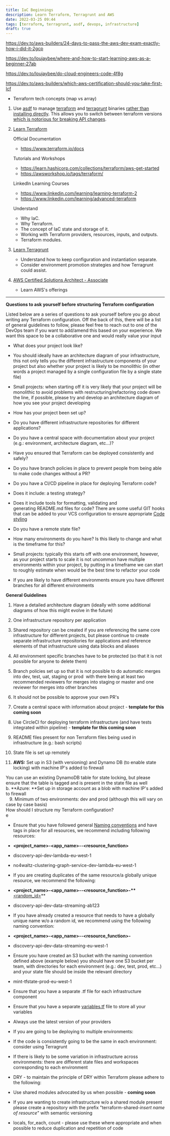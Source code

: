 ```yaml
---
title: IaC Beginnings
description: Learn Terraform, Terragrunt and AWS
date: 2022-03-25 09:44
tags: [terraform, terragrunt, asdf, devops, infrastructure]
draft: true
---
```


https://dev.to/aws-builders/24-days-to-pass-the-aws-dev-exam-exactly-how-i-did-it-2gcp

https://dev.to/loujaybee/where-and-how-to-start-learning-aws-as-a-beginner-27ab

https://dev.to/loujaybee/do-cloud-engineers-code-4f8g

https://dev.to/aws-builders/which-aws-certification-should-you-take-first-lcf

- Terraform tech concepts (map vs array)

1. Use [asdf](https://asdf-vm.com) to manage [terraform](https://github.com/asdf-community/asdf-hashicorp) and [terragrunt](https://github.com/ohmer/asdf-terragrunt) binaries [rather than installing directly](https://www.twoistoomany.com/blog/2020/11/23/how-i-work-asdf#the-problem). This allows you to switch between terraform versions [which is notorious for breaking API changes](https://github.com/hashicorp/terraform/issues/15839).

1. [Learn Terraform](https://learn.hashicorp.com/collections/terraform/certification-associate-tutorials)

   Official Documentation

   - https://www.terraform.io/docs

   Tutorials and Workshops

   - https://learn.hashicorp.com/collections/terraform/aws-get-started
   - https://awsworkshop.io/tags/terraform/

   LinkedIn Learning Courses

   - https://www.linkedin.com/learning/learning-terraform-2
   - https://www.linkedin.com/learning/advanced-terraform

   Understand

   - Why IaC.
   - Why Terraform.
   - The concept of IaC state and storage of it.
   - Working with Terraform providers, resources, inputs, and outputs.
   - Terraform modules.

1. [Learn Terragrunt](https://terragrunt.gruntwork.io/)

   - Understand how to keep configuration and instantiation separate.
   - Consider environment promotion strategies and how Terragrunt could assist.

1. [AWS Certified Solutions Architect - Associate](https://acloudguru.com/course/aws-certified-solutions-architect-associate-saa-c02)

   - Learn AWS's offerings

---

**Questions to ask yourself before structuring Terraform configuration**

Listed below are a series of questions to ask yourself before you go about writing any Terraform configuration. Off the back of this, there will be a list of general guidelines to follow, please feel free to reach out to one of the DevOps team if you want to add/amend this based on your experience. We want this space to be a collaborative one and would really value your input

- What does your project look like?
- You should ideally have an architecture diagram of your infrastructure, this not only tells you the different infrastructure components of your project but also whether your project is likely to be monolithic (in other words a project managed by a single configuration file by a single state file)

- Small projects: when starting off it is very likely that your project will be monolithic to avoid problems with restructuring/refactoring code down the line, if possible, please try and develop an architecture diagram of how you see your project developing

- How has your project been set up?

- Do you have different infrastructure repositories for different applications?

- Do you have a central space with documentation about your project (e.g.: environment, architecture diagram, etc...)?
- Have you ensured that Terraform can be deployed consistently and safely?

- Do you have branch policies in place to prevent people from being able to make code changes without a PR?

- Do you have a CI/CD pipeline in place for deploying Terraform code?

- Does it include: a testing strategy?

- Does it include tools for formatting, validating and generating README.md files for code? There are some useful GIT hooks that can be added to your VCS configuration to ensure appropriate [Code styling](https://www.terraform-best-practices.com/code-styling)
- Do you have a remote state file?

- How many environments do you have? Is this likely to change and what is the timeframe for this?
- Small projects: typically this starts off with one environment, however, as your project starts to scale it is not uncommon have multiple environments within your project, by putting in a timeframe we can start to roughly estimate when would be the best time to refactor your code

- If you are likely to have different environments ensure you have different branches for all different environments

**General Guidelines**

1.  Have a detailed architecture diagram (ideally with some additional diagrams of how this might evolve in the future)
2.  One infrastructure repository per application

3.  Shared repository can be created if you are referencing the same core infrastructure for different projects, but please continue to create separate infrastructure repositories for applications and reference elements of that infrastructure using data blocks and aliases

4.  All environment specific branches have to be protected (so that it is not possible for anyone to delete them)
5.  Branch policies set up so that it is not possible to do automatic merges into dev, test, uat, staging or prod  with there being at least two recommended reviewers for merges into staging or master and one reviewer for merges into other branches
6.  It should not be possible to approve your own PR's
7.  Create a central space with information about project - **template for this coming soon**
8.  Use CircleCI for deploying terraform infrastructure (and have tests integrated within pipeline) - **template for this coming soon**

9.  README files present for non Terraform files being used in infrastructure (e.g.: bash scripts)

10. State file is set up remotely

11. **AWS:** Set up in S3 (with versioning) and Dynamo DB (to enable state locking) with machine IP's added to firewall

You can use an existing DynamoDB table for state locking, but please ensure that the table is tagged and is present in the state file as well\
b. **Azure: **Set up in storage account as a blob with machine IP's added to firewall\
   9. Minimum of two environments: dev and prod (although this will vary on case by case basis)\
How should I structure my Terraform configuration?\
e

- Ensure that you have followed general [Naming conventions](https://www.terraform-best-practices.com/naming) and have tags in place for all resources, we recommend including following resources:
- **<project_name>-<app_name>-<env>-<resource_function>**

- discovery-api-dev-lambda-eu-west-1

- no4waltz-clustering-graph-service-dev-lambda-eu-west-1

- If you are creating duplicates of the same resource/a globally unique resource, we recommend the following:
- **<project_name>-<app_name>-<env>-<resource_function>-\*\***[<random_id>](https://registry.terraform.io/providers/hashicorp/random/latest/docs/resources/id)\*\*

- discovery-api-dev-data-streaming-ab123

- If you have already created a resource that needs to have a globally unique name w/o a random id, we recommend using the following naming convention:
- **<project_name>-<app_name>-<env>-<resource_function>-<region>**

- discovery-api-dev-data-streaming-eu-west-1

- Ensure you have created an S3 bucket with the naming convention defined above (example below) you should have one S3 bucket per team, with directories for each environment (e.g.: dev, test, prod, etc...) and your state file should be inside the relevant directory

- mint-tfstate-prod-eu-west-1

- Ensure that you have a separate .tf file for each infrastructure component
- Ensure that you have a separate [variables.tf](http://variables.tf/) file to store all your variables
- Always use the latest version of your providers
- If you are going to be deploying to multiple environments:

- If the code is consistently going to be the same in each environment: consider using Terragrunt
- If there is likely to be some variation in infrastructure across environments: there are different state files and workspaces corresponding to each environment

- DRY - to maintain the principle of DRY within Terraform please adhere to the following:
- Use shared modules advocated by us when possible - **coming soon**

- If you are wanting to create infrastructure w/o a shared module present please create a repository with the prefix "terraform-shared-_insert name of resource_" with semantic versioning
- locals, for_each, count - please use these where appropriate and when possible to reduce duplication and repetition of code
